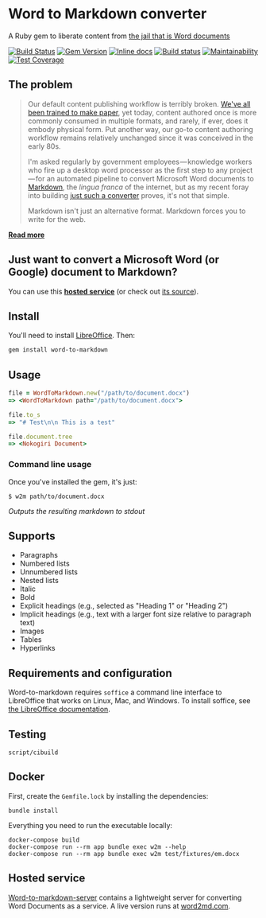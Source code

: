 # Word to Markdown converter

A Ruby gem to liberate content from [the jail that is Word documents](http://ben.balter.com/2012/10/19/we-ve-been-trained-to-make-paper/#jailbreaking-content)

[![Build Status](https://travis-ci.org/benbalter/word-to-markdown.svg?branch=master)](https://travis-ci.org/benbalter/word-to-markdown) [![Gem Version](https://badge.fury.io/rb/word-to-markdown.png)](http://badge.fury.io/rb/word-to-markdown) [![Inline docs](http://inch-ci.org/github/benbalter/word-to-markdown.png)](http://inch-ci.org/github/benbalter/word-to-markdown) [![Build status](https://ci.appveyor.com/api/projects/status/x2gnsfvli3q47a2e/branch/master?svg=true)](https://ci.appveyor.com/project/benbalter/word-to-markdown/branch/master) [![Maintainability](https://api.codeclimate.com/v1/badges/aae0d67ea7db185f1595/maintainability)](https://codeclimate.com/github/benbalter/word-to-markdown/maintainability) [![Test Coverage](https://api.codeclimate.com/v1/badges/aae0d67ea7db185f1595/test_coverage)](https://codeclimate.com/github/benbalter/word-to-markdown/test_coverage)

## The problem

> Our default content publishing workflow is terribly broken. [We've all been trained to make paper](http://ben.balter.com/2012/10/19/we-ve-been-trained-to-make-paper/), yet today, content authored once is more commonly consumed in multiple formats, and rarely, if ever, does it embody physical form. Put another way, our go-to content authoring workflow remains relatively unchanged since it was conceived in the early 80s.
>
> I'm asked regularly by government employees — knowledge workers who fire up a desktop word processor as the first step to any project — for an automated pipeline to convert Microsoft Word documents to [Markdown](http://guides.github.com/overviews/mastering-markdown/), the *lingua franca* of the internet, but as my recent foray into building [just such a converter](http://word-to-markdown.herokuapp.com/) proves, it's not that simple.
>
> Markdown isn't just an alternative format. Markdown forces you to write for the web.

**[Read more](http://ben.balter.com/2014/03/31/word-versus-markdown-more-than-mere-semantics/)**

## Just want to convert a Microsoft Word (or Google) document to Markdown?

You can use this **[hosted service](https://word2md.com/)** (or check out [its source](https://github.com/benbalter/word-to-markdown-server)).

## Install

You'll need to install [LibreOffice](http://www.libreoffice.org/). Then:

```bash
gem install word-to-markdown
```

## Usage

```ruby
file = WordToMarkdown.new("/path/to/document.docx")
=> <WordToMarkdown path="/path/to/document.docx">

file.to_s
=> "# Test\n\n This is a test"

file.document.tree
=> <Nokogiri Document>
```

### Command line usage

Once you've installed the gem, it's just:

```
$ w2m path/to/document.docx
```

*Outputs the resulting markdown to stdout*

## Supports

* Paragraphs
* Numbered lists
* Unnumbered lists
* Nested lists
* Italic
* Bold
* Explicit headings (e.g., selected as "Heading 1" or "Heading 2")
* Implicit headings (e.g., text with a larger font size relative to paragraph text)
* Images
* Tables
* Hyperlinks

## Requirements and configuration

Word-to-markdown requires `soffice` a command line interface to LibreOffice that works on Linux, Mac, and Windows. To install soffice, see [the LibreOffice documentation](https://www.libreoffice.org/get-help/install-howto/).

## Testing

```
script/cibuild
```

## Docker

First, create the `Gemfile.lock` by installing the dependencies:

```
bundle install
```

Everything you need to run the executable locally:

```
docker-compose build
docker-compose run --rm app bundle exec w2m --help
docker-compose run --rm app bundle exec w2m test/fixtures/em.docx
```

## Hosted service

[Word-to-markdown-server](https://github.com/benbalter/word-to-markdown-server) contains a lightweight server for converting Word Documents as a service. A live version runs at [word2md.com](https://word2md.com).
